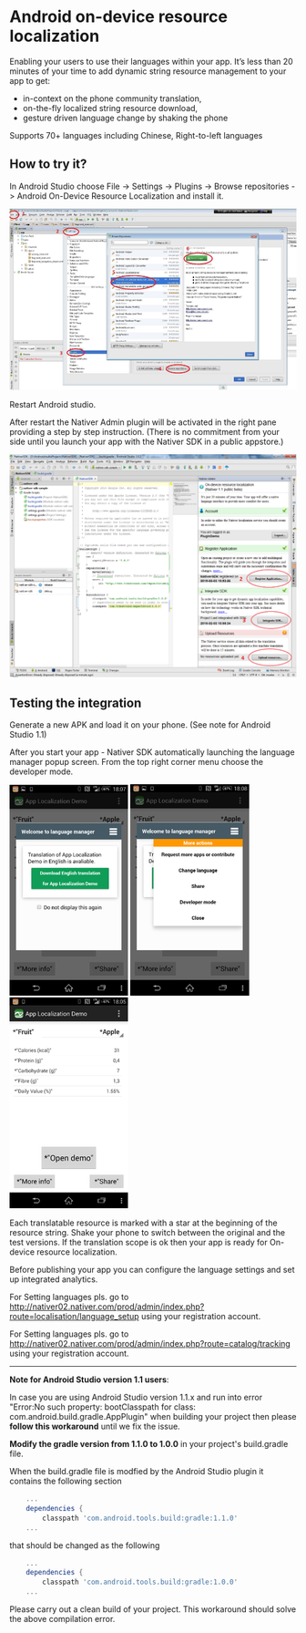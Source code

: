 Android on-device resource localization
=======================================

Enabling your users to use their languages within your app. 
It’s less than 20 minutes of your time to add dynamic string resource management to your app to get:

* in-context on the phone community translation,
* on-the-fly localized string resource download,
* gesture driven language change by shaking the phone

Supports 70+ languages including Chinese, Right-to-left languages

How to try it?
------------
In Android Studio choose File -> Settings -> Plugins -> Browse repositories -> Android On-Device Resource Localization and install it. 

![](./doc/images/1_install_plugin.png)

Restart Android studio.

After restart the Nativer Admin plugin will be activated in the right pane providing a step by step instruction. (There is no commitment from your side until you launch your app with the Nativer SDK in a public appstore.) 

![](./doc/images/4_register_new_account_2.png)

Testing the integration
------------
Generate a new APK and load it on your phone. (See note for Android Studio 1.1)

After you start your app - Nativer SDK automatically launching the language manager popup screen. From the top right corner menu choose the developer mode.

![](./doc/images/6_welcome_ui.png)
![](./doc/images/7_welcome_ui_2.png)
![](./doc/images/8_pseudo_translation.png)

Each translatable resource is marked with a star at the beginning of the resource string. Shake your phone to switch between the original and the test versions. If the translation scope is ok then your app is ready for On-device resource localization. 

Before publishing your app you can configure the language settings and set up integrated analytics. 

For Setting languages pls. go to http://nativer02.nativer.com/prod/admin/index.php?route=localisation/language_setup  using your registration account.

For Setting languages pls. go to http://nativer02.nativer.com/prod/admin/index.php?route=catalog/tracking using your registration account.

------------


**Note for Android Studio version 1.1 users**: 

In case you are using Android Studio version 1.1.x and run into error "Error:No such property: bootClasspath for class: com.android.build.gradle.AppPlugin" when building your project then please **follow this workaround** until we fix the issue.

**Modify the gradle version from 1.1.0 to 1.0.0** in your project's build.gradle file.

When the build.gradle file is modfied by the Android Studio plugin it contains the following section

```groovy
    ...
    dependencies {
        classpath 'com.android.tools.build:gradle:1.1.0'
    ...
```

that should be changed as the following

```groovy
    ...
    dependencies {
        classpath 'com.android.tools.build:gradle:1.0.0'
    ...
```

Please carry out a clean build of your project. This workaround should solve the above compilation error.
